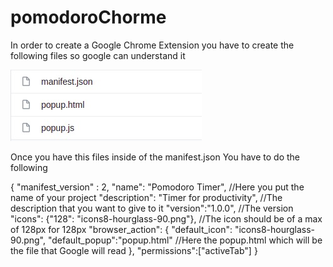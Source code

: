 # pomodoroChorme


In order to create a Google Chrome Extension you have to create the following files so google can understand it

![GitHub Logo](/first.jpeg)

Once you have this files inside of the manifest.json You have to do the following

{
    "manifest_version" : 2,
    "name": "Pomodoro Timer",                       //Here you put the name of your project
    "description": "Timer for productivity",        //The description that you want to give to it
    "version":"1.0.0",                              //The version    
    "icons": {"128": "icons8-hourglass-90.png"},    //The icon should be of a max of 128px for 128px
    "browser_action": {
        "default_icon": "icons8-hourglass-90.png",
        "default_popup":"popup.html"                //Here the popup.html which will be the file that Google will read
    },
    "permissions":["activeTab"]
}



